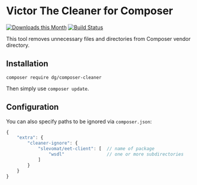Victor The Cleaner for Composer
===============================

[![Downloads this Month](https://img.shields.io/packagist/dm/dg/composer-cleaner.svg)](https://packagist.org/packages/dg/composer-cleaner)
[![Build Status](https://travis-ci.org/dg/composer-cleaner.svg?branch=master)](https://travis-ci.org/dg/composer-cleaner)

This tool removes unnecessary files and directories from Composer vendor directory.

Installation
------------

```
composer require dg/composer-cleaner
```

Then simply use `composer update`.


Configuration
-------------

You can also specify paths to be ignored via `composer.json`:

```js
{
	"extra": {
		"cleaner-ignore": {
			"slevomat/eet-client": [  // name of package
				"wsdl"                // one or more subdirectories
			]
		}
	}
}
```
